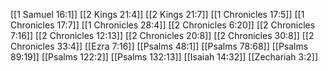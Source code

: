 [[1 Samuel 16:1]]
[[2 Kings 21:4]]
[[2 Kings 21:7]]
[[1 Chronicles 17:5]]
[[1 Chronicles 17:7]]
[[1 Chronicles 28:4]]
[[2 Chronicles 6:20]]
[[2 Chronicles 7:16]]
[[2 Chronicles 12:13]]
[[2 Chronicles 20:8]]
[[2 Chronicles 30:8]]
[[2 Chronicles 33:4]]
[[Ezra 7:16]]
[[Psalms 48:1]]
[[Psalms 78:68]]
[[Psalms 89:19]]
[[Psalms 122:2]]
[[Psalms 132:13]]
[[Isaiah 14:32]]
[[Zechariah 3:2]]
